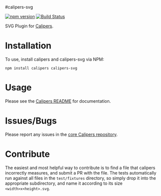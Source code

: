 #calipers-svg

[![npm version](https://badge.fury.io/js/calipers-svg.svg)](http://badge.fury.io/js/calipers-svg) [![Build Status](https://travis-ci.org/calipersjs/calipers-svg.svg?branch=master)](https://travis-ci.org/calipersjs/calipers-svg)

SVG Plugin for [Calipers](https://github.com/calipersjs/calipers).

# Installation

To use, install calipers and calipers-svg via NPM:

```
npm install calipers calipers-svg
```

# Usage

Please see the [Calipers README](https://github.com/calipersjs/calipers) for documentation.

# Issues/Bugs

Please report any issues in the [core Calipers repository](https://github.com/calipersjs/calipers/issues).

# Contribute

The easiest and most helpful way to contribute is to find a file that calipers incorrectly measures, and submit a PR with the file. The tests automatically run against all files in the `test/fixtures` directory, so simply drop it into the appropriate subdirectory, and name it according to its size `<width>x<height>.svg`.
